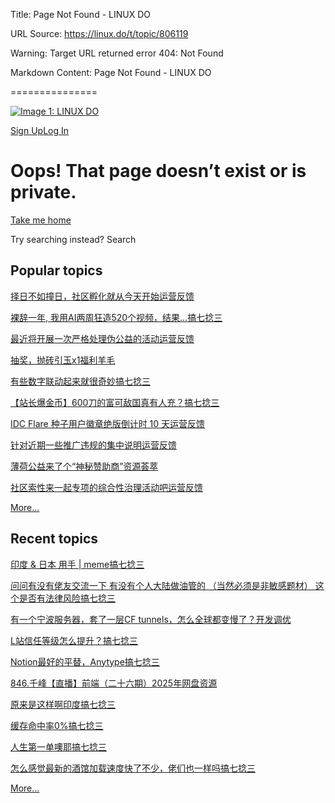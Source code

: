 Title: Page Not Found - LINUX DO

URL Source: https://linux.do/t/topic/806119

Warning: Target URL returned error 404: Not Found

Markdown Content:
Page Not Found - LINUX DO

===============

[![Image 1: LINUX DO](https://linux.do/uploads/default/original/4X/d/1/4/d146c68151340881c884d95e0da4acdf369258c6.png)](https://linux.do/)

[Sign Up](https://linux.do/signup)[Log In](https://linux.do/login)

Oops! That page doesn’t exist or is private.
============================================

[Take me home](https://linux.do/)

Try searching instead? Search

Popular topics
--------------

[择日不如撞日，社区孵化就从今天开始](https://linux.do/t/topic/1039951)[运营反馈](https://linux.do/c/feedback/2)

[裸辞一年, 我用AI两周狂造520个视频，结果…](https://linux.do/t/topic/997596)[搞七捻三](https://linux.do/c/gossip/11)

[最近将开展一次严格处理伪公益的活动](https://linux.do/t/topic/1083555)[运营反馈](https://linux.do/c/feedback/2)

[抽奖，抛砖引玉x1](https://linux.do/t/topic/1066223)[福利羊毛](https://linux.do/c/welfare/36)

[有些数字联动起来就很奇妙](https://linux.do/t/topic/1065896)[搞七捻三](https://linux.do/c/gossip/11)

[【站长爆金币】600刀的富可敌国真有人充？](https://linux.do/t/topic/1054658)[搞七捻三](https://linux.do/c/gossip/11)

[IDC Flare 种子用户徽章绝版倒计时 10 天](https://linux.do/t/topic/1019009)[运营反馈](https://linux.do/c/feedback/2)

[针对近期一些推广违规的集中说明](https://linux.do/t/topic/991874)[运营反馈](https://linux.do/c/feedback/2)

[薄荷公益来了个“神秘赞助商”](https://linux.do/t/topic/1040398)[资源荟萃](https://linux.do/c/resource/14)

[社区索性来一起专项的综合性治理活动吧](https://linux.do/t/topic/1084184)[运营反馈](https://linux.do/c/feedback/2)

[More…](https://linux.do/top)

Recent topics
-------------

[印度 & 日本 用手 | meme](https://linux.do/t/topic/1090887)[搞七捻三](https://linux.do/c/gossip/11)

[问问有没有佬友交流一下 有没有个人大陆做油管的 （当然必须是非敏感题材） 这个是否有法律风险](https://linux.do/t/topic/1090880)[搞七捻三](https://linux.do/c/gossip/11)

[有一个宁波服务器，套了一层CF tunnels，怎么全球都变慢了？](https://linux.do/t/topic/1090879)[开发调优](https://linux.do/c/develop/4)

[L站信任等级怎么提升？](https://linux.do/t/topic/1090874)[搞七捻三](https://linux.do/c/gossip/11)

[Notion最好的平替，Anytype](https://linux.do/t/topic/1090872)[搞七捻三](https://linux.do/c/gossip/11)

[846.千峰【直播】前端（二十六期）2025年](https://linux.do/t/topic/1090870)[网盘资源](https://linux.do/c/resource/cloud-asset/94)

[原来是这样啊印度](https://linux.do/t/topic/1090865)[搞七捻三](https://linux.do/c/gossip/11)

[缓存命中率0%](https://linux.do/t/topic/1090864)[搞七捻三](https://linux.do/c/gossip/11)

[人生第一单噢耶](https://linux.do/t/topic/1090860)[搞七捻三](https://linux.do/c/gossip/11)

[怎么感觉最新的酒馆加载速度快了不少，佬们也一样吗](https://linux.do/t/topic/1090856)[搞七捻三](https://linux.do/c/gossip/11)

[More…](https://linux.do/latest)
